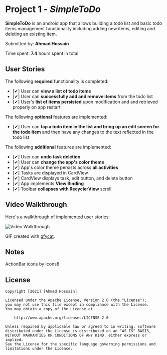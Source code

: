# Project 1 - *SimpleToDo*

**SimpleToDo** is an android app that allows building a todo list and basic todo items management functionality including adding new items, editing and deleting an existing item.

Submitted by: **Ahmad Hossain**

Time spent: **7.4** hours spent in total

## User Stories

The following **required** functionality is completed:

* [✔] User can **view a list of todo items**
* [✔] User can **successfully add and remove items** from the todo list
* [✔] User's **list of items persisted** upon modification and and retrieved properly on app restart

The following **optional** features are implemented:

* [✔] User can **tap a todo item in the list and bring up an edit screen for the todo item** and then have any changes to the text reflected in the todo list

The following **additional** features are implemented:

* [✔] User can **undo task deletion**
* [✔] User can **change the app's color theme**
* [✔] App's color theme persists across **all activities**
* [✔] Tasks are displayed in CardView
* [✔] CardView displays task, edit button, and delete button
* [✔] App implements **View Binding**
* [✔] Toolbar **collapses with RecyclerView** scroll

## Video Walkthrough

Here's a walkthrough of implemented user stories:

![Video Walkthrough](https://thumbs.gfycat.com/CostlyForcefulGalapagoshawk-size_restricted.gif)

GIF created with [gfycat](http://www.gfycat.com).

## Notes

ActionBar icons by Icons8

## License

    Copyright [2021] [Ahmad Hossain]

    Licensed under the Apache License, Version 2.0 (the "License");
    you may not use this file except in compliance with the License.
    You may obtain a copy of the License at

        http://www.apache.org/licenses/LICENSE-2.0

    Unless required by applicable law or agreed to in writing, software
    distributed under the License is distributed on an "AS IS" BASIS,
    WITHOUT WARRANTIES OR CONDITIONS OF ANY KIND, either express or implied.
    See the License for the specific language governing permissions and
    limitations under the License.